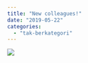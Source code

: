 ```yaml
---
title: "New colleagues!"
date: "2019-05-22"
categories: 
  - "tak-berkategori"
---
```


![](images/img-20190518-wa0000900764075723935191.jpg)
